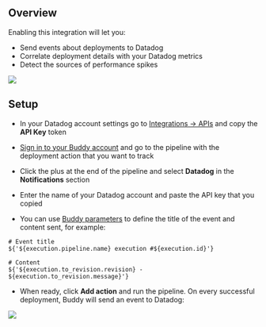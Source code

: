 ## Overview

Enabling this integration will let you:

*   Send events about deployments to Datadog
*   Correlate deployment details with your Datadog metrics
*   Detect the sources of performance spikes

![](https://raw.githubusercontent.com/DataDog/integrations-extras/master/buddy/images/datadog-integration.png)

## Setup

* In your Datadog account settings go to [Integrations -> APIs](https://app.datadoghq.com/account/settings#api) and copy the **API Key** token

* [Sign in to your Buddy account](https://app.buddy.works/login) and go to the pipeline with the deployment action that you want to track

* Click the plus at the end of the pipeline and select **Datadog** in the **Notifications** section

* Enter the name of your Datadog account and paste the API key that you copied

* You can use [Buddy parameters](https://buddy.works/knowledge/deployments/what-parameters-buddy-use) to define the title of the event and content sent, for example:

```
# Event title
${'${execution.pipeline.name} execution #${execution.id}'}

# Content
${'${execution.to_revision.revision} - ${execution.to_revision.message}'}
```

* When ready, click **Add action** and run the pipeline. On every successful deployment, Buddy will send an event to Datadog:

![](https://raw.githubusercontent.com/DataDog/integrations-extras/master/buddy/images/snapshot.png)

